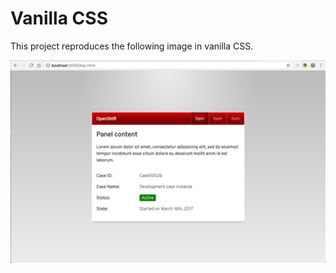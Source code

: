 # Vanilla CSS

This project reproduces the following image in vanilla CSS.  

![OpenShift Panel](./test-CSS_preview.png)